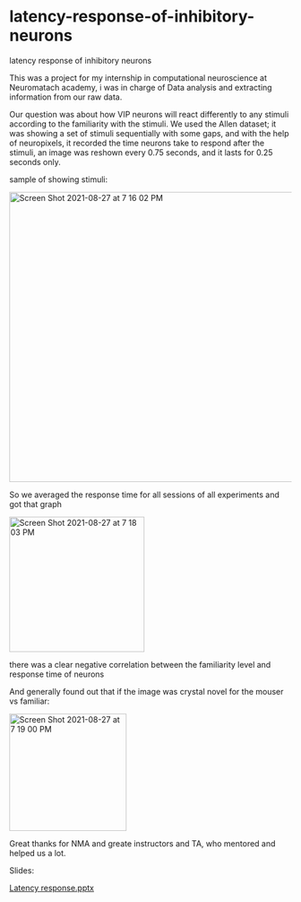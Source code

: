 # latency-response-of-inhibitory-neurons
latency response of inhibitory neurons

This was a project for my internship in computational neuroscience at Neuromatach academy, i was in charge of Data analysis and extracting information from our raw data.

Our question was about how VIP neurons will react differently to any stimuli according to the familiarity with the stimuli.
We used the Allen dataset; it was showing a set of stimuli sequentially with some gaps, and with the help of neuropixels, it recorded the time neurons take to respond after the stimuli, an image was reshown every 0.75 seconds, and it lasts for 0.25 seconds only.
 
sample of showing stimuli:


<img width="517" alt="Screen Shot 2021-08-27 at 7 16 02 PM" src="https://user-images.githubusercontent.com/69484554/131164904-28230415-57f3-4b56-93f1-7b5b8536b448.png">


So we averaged the response time for all sessions of all experiments and got that graph


<img width="241" alt="Screen Shot 2021-08-27 at 7 18 03 PM" src="https://user-images.githubusercontent.com/69484554/131165027-b4b62867-e825-4255-8a59-4c6e4b7f482d.png">

there was a clear negative correlation between the familiarity level and response time of neurons

And generally found out that if the image was crystal novel for the mouser vs familiar:


<img width="209" alt="Screen Shot 2021-08-27 at 7 19 00 PM" src="https://user-images.githubusercontent.com/69484554/131165169-44567c9d-083f-453e-89a9-f25072087705.png">


Great thanks for NMA and greate instructors and TA, who mentored and helped us a lot.

Slides: 

[Latency response.pptx](https://github.com/Ahmed23Adel/latency-response-of-inhibitory-neurons/files/7251495/Latency.response.pptx)
